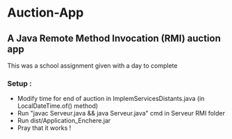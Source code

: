 # Auction-App
## A Java Remote Method Invocation (RMI) auction app
This was a school assignment given with a day to complete
### Setup :
- Modify time for end of auction in ImplemServicesDistants.java (in LocalDateTime.of() method)
- Run "javac Serveur.java && java Serveur.java" cmd in Serveur RMI folder
- Run dist/Application_Enchere.jar
- Pray that it works !
